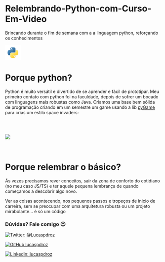 # Relembrando-Python-com-Curso-Em-Video

Brincando durante o fim de semana com a a linguagem python, reforçando os conhecimentos

<img align="center" alt="python" width="50px" src="https://raw.githubusercontent.com/github/explore/80688e429a7d4ef2fca1e82350fe8e3517d3494d/topics/python/python.png" />



# Porque python?

Python é muito versátil e divertido de se aprender e fácil de prototipar.
Meu primeiro contato com python foi na faculdade, depois de sofrer um bocado com linguagens mais robustas como Java. Criamos uma base bem sólida de programação criando em um semestre um game usando a lib [pyGame](https://www.pygame.org/news) para crias um estilo space invaders:

</br>
</br>

![](https://external-content.duckduckgo.com/iu/?u=https%3A%2F%2F5images.cgames.de%2Fimages%2Fgamestar%2F4%2Fgoogle-deepmind-space-invaders_2656364.jpg&f=1&nofb=1)

</br>

# Porque relembrar o básico?

Ás vezes precisamos rever conceitos, sair da zona de conforto do cotidiano (no meu caso JS/TS) e ter aquele pequena lembrança de quando começamos a descobrir algo novo.

Ver as coisas acontecendo, nos pequenos passos e tropeços de inicio de carreira, sem se preocupar com uma arquitetura robusta ou um projeto mirabolante... é só um código

### Dúvidas? Fale comigo 😉

[![Twitter: @Lucaspdroz](https://img.shields.io/twitter/follow/Lucaspdroz?style=social)](https://twitter.com/Lucaspdroz)

[![GitHub lucaspdroz](https://img.shields.io/github/followers/lucaspdroz?label=follow&style=social)](https://github.com/lucaspdroz)  

[![Linkedin: lucaspdroz](https://img.shields.io/badge/-lucaspdroz-blue?style=flat-square&logo=Linkedin&logoColor=white&link=https://www.linkedin.com/in/lucaspdroz/)](https://www.linkedin.com/in/lucaspdroz/)